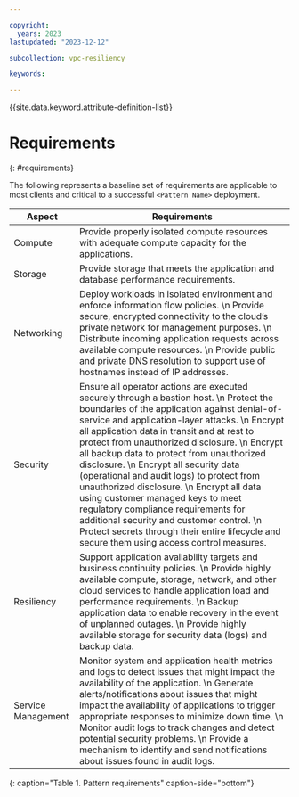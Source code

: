 ```yaml
---

copyright:
  years: 2023
lastupdated: "2023-12-12"

subcollection: vpc-resiliency

keywords:

---
```


{{site.data.keyword.attribute-definition-list}}

# Requirements
{: #requirements}

The following represents a baseline set of requirements are applicable to most clients and critical to a successful `<Pattern Name>` deployment.

<!--example Requirements Table – update with requirements for pattern-->

| Aspect | Requirements |
| -------------- | -------------- |
| Compute | Provide properly isolated compute resources with adequate compute capacity for the applications. |
| Storage | Provide storage that meets the application and database performance requirements. |
| Networking | Deploy workloads in isolated environment and enforce information flow policies.  \n Provide secure, encrypted connectivity to the cloud’s private network for management purposes.  \n Distribute incoming application requests across available compute resources.  \n Provide public and private DNS resolution to support use of hostnames instead of IP addresses. |
| Security | Ensure all operator actions are executed securely through a bastion host.  \n Protect the boundaries of the application against denial-of-service and application-layer attacks.  \n Encrypt all application data in transit and at rest to protect from unauthorized disclosure.  \n Encrypt all backup data to protect from unauthorized disclosure.  \n Encrypt all security data (operational and audit logs) to protect from unauthorized disclosure.  \n Encrypt all data using customer managed keys to meet regulatory compliance requirements for additional security and customer control.  \n Protect secrets through their entire lifecycle and secure them using access control measures. |
| Resiliency | Support application availability targets and business continuity policies.  \n Provide highly available compute, storage, network, and other cloud services to handle application load and performance requirements.  \n Backup application data to enable recovery in the event of unplanned outages.  \n Provide highly available storage for security data (logs) and backup data.|
| Service Management | Monitor system and application health metrics and logs to detect issues that might impact the availability of the application.  \n Generate alerts/notifications about issues that might impact the availability of applications to trigger appropriate responses to minimize down time.  \n Monitor audit logs to track changes and detect potential security problems.  \n Provide a mechanism to identify and send notifications about issues found in audit logs. |
{: caption="Table 1. Pattern requirements" caption-side="bottom"}
